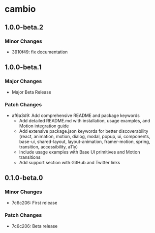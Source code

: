 # cambio

## 1.0.0-beta.2

### Minor Changes

- 3910f49: fix documentation

## 1.0.0-beta.1

### Major Changes

- Major Beta Release

### Patch Changes

- af6a3d9: Add comprehensive README and package keywords
  - Add detailed README.md with installation, usage examples, and Motion integration guide
  - Add extensive package.json keywords for better discoverability (react, animation, motion, dialog, modal, popup, ui, components, base-ui, shared-layout, layout-animation, framer-motion, spring, transition, accessibility, a11y)
  - Include usage examples with Base UI primitives and Motion transitions
  - Add support section with GitHub and Twitter links

## 0.1.0-beta.0

### Minor Changes

- 7c6c206: First release

### Patch Changes

- 7c6c206: Beta release

